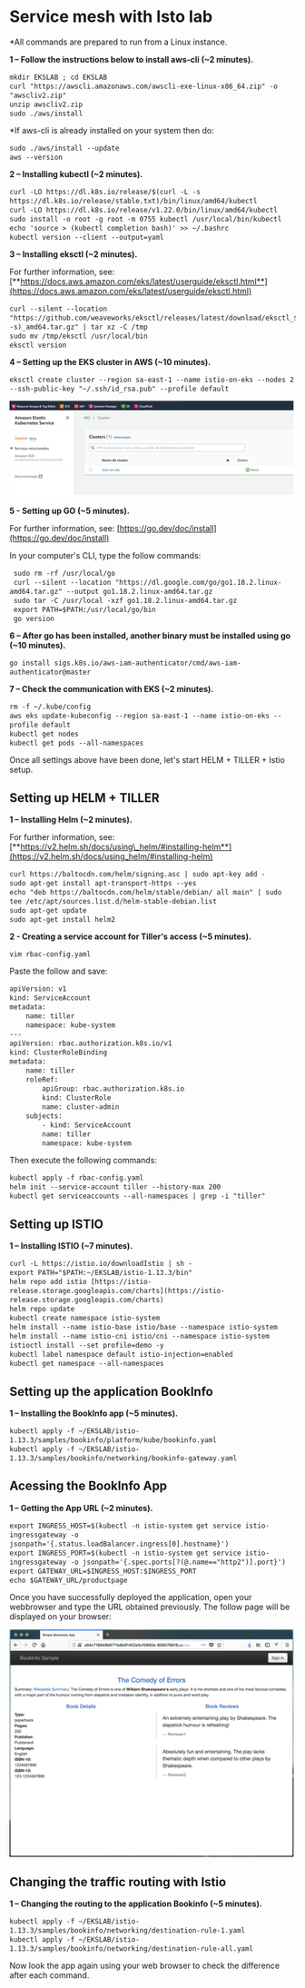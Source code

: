 # Service mesh with Isto lab

*All commands are prepared to run from a Linux instance. 

**1 – Follow the instructions below to install aws-cli (~2 minutes).**

    mkdir EKSLAB ; cd EKSLAB
    curl "https://awscli.amazonaws.com/awscli-exe-linux-x86_64.zip" -o "awscliv2.zip"
    unzip awscliv2.zip
    sudo ./aws/install

*If aws-cli is already installed on your system then do: 

    sudo ./aws/install --update
    aws --version

**2 – Installing kubectl (~2 minutes).**

    curl -LO https://dl.k8s.io/release/$(curl -L -s https://dl.k8s.io/release/stable.txt)/bin/linux/amd64/kubectl
    curl -LO https://dl.k8s.io/release/v1.22.0/bin/linux/amd64/kubectl
    sudo install -o root -g root -m 0755 kubectl /usr/local/bin/kubectl
    echo 'source > (kubectl completion bash)' >> ~/.bashrc
    kubectl version --client --output=yaml

**3 – Installing eksctl (~2 minutes).**

For further information, see:[**https://docs.aws.amazon.com/eks/latest/userguide/eksctl.html**](https://docs.aws.amazon.com/eks/latest/userguide/eksctl.html)

    curl --silent --location "https://github.com/weaveworks/eksctl/releases/latest/download/eksctl_$(uname -s)_amd64.tar.gz" | tar xz -C /tmp
    sudo mv /tmp/eksctl /usr/local/bin
    eksctl version

**4 – Setting up the EKS cluster in AWS (~10 minutes).**

    eksctl create cluster --region sa-east-1 --name istio-on-eks --nodes 2 --ssh-public-key "~/.ssh/id_rsa.pub" --profile default

![](images/01-istio-eks.png)

**5 - Setting up GO (~5 minutes).**

For further information, see: [https://go.dev/doc/install](https://go.dev/doc/install)

In your computer's CLI, type the follow commands:

     sudo rm -rf /usr/local/go
     curl --silent --location "https://dl.google.com/go/go1.18.2.linux-amd64.tar.gz" --output go1.18.2.linux-amd64.tar.gz
     sudo tar -C /usr/local -xzf go1.18.2.linux-amd64.tar.gz
     export PATH=$PATH:/usr/local/go/bin
     go version

**6 – After go has been installed, another binary must be installed using go (~10 minutes).**

    go install sigs.k8s.io/aws-iam-authenticator/cmd/aws-iam-authenticator@master

**7 – Check the communication with EKS (~2 minutes).**

    rm -f ~/.kube/config
    aws eks update-kubeconfig --region sa-east-1 --name istio-on-eks --profile default
    kubectl get nodes
    kubectl get pods --all-namespaces

Once all settings above have been done, let&#39;s start HELM + TILLER + Istio setup.

## Setting up HELM + TILLER

**1 – Installing Helm (~2 minutes).**

For further information, see: [**https://v2.helm.sh/docs/using\_helm/#installing-helm**](https://v2.helm.sh/docs/using_helm/#installing-helm)

    curl https://baltocdn.com/helm/signing.asc | sudo apt-key add -
    sudo apt-get install apt-transport-https --yes
    echo "deb https://baltocdn.com/helm/stable/debian/ all main" | sudo tee /etc/apt/sources.list.d/helm-stable-debian.list
    sudo apt-get update
    sudo apt-get install helm2

**2 - Creating a service account for Tiller's access (~5 minutes).**

    vim rbac-config.yaml

Paste the follow and save:

    apiVersion: v1
    kind: ServiceAccount
    metadata:
        name: tiller
        namespace: kube-system
    ---
    apiVersion: rbac.authorization.k8s.io/v1
    kind: ClusterRoleBinding
    metadata:
        name: tiller
        roleRef:
            apiGroup: rbac.authorization.k8s.io
            kind: ClusterRole
            name: cluster-admin
        subjects:
            - kind: ServiceAccount
            name: tiller
            namespace: kube-system

Then execute the following commands:

    kubectl apply -f rbac-config.yaml
    helm init --service-account tiller --history-max 200
    kubectl get serviceaccounts --all-namespaces | grep -i "tiller"

## Setting up ISTIO 

**1 – Installing ISTIO (~7 minutes).**

    curl -L https://istio.io/downloadIstio | sh -
    export PATH="$PATH:~/EKSLAB/istio-1.13.3/bin"
    helm repo add istio [https://istio-release.storage.googleapis.com/charts](https://istio-release.storage.googleapis.com/charts)
    helm repo update
    kubectl create namespace istio-system
    helm install --name istio-base istio/base --namespace istio-system
    helm install --name istio-cni istio/cni --namespace istio-system
    istioctl install --set profile=demo -y
    kubectl label namespace default istio-injection=enabled
    kubectl get namespace --all-namespaces

## Setting up the application BookInfo

**1 – Installing the BookInfo app (~5 minutes).**

    kubectl apply -f ~/EKSLAB/istio-1.13.3/samples/bookinfo/platform/kube/bookinfo.yaml
    kubectl apply -f ~/EKSLAB/istio-1.13.3/samples/bookinfo/networking/bookinfo-gateway.yaml

## Acessing the BookInfo App

**1 – Getting the App URL (~2 minutes).**

    export INGRESS_HOST=$(kubectl -n istio-system get service istio-ingressgateway -o jsonpath='{.status.loadBalancer.ingress[0].hostname}')
    export INGRESS_PORT=$(kubectl -n istio-system get service istio-ingressgateway -o jsonpath='{.spec.ports[?(@.name=="http2")].port}')
    export GATEWAY_URL=$INGRESS_HOST:$INGRESS_PORT
    echo $GATEWAY_URL/productpage

Once you have successfully deployed the application, open your webbrowser and type the URL obtained previously. The follow page will be displayed on your browser:

![](images/02-istio-eks.png)

## Changing the traffic routing with Istio

**1 – Changing the routing to the application Bookinfo (~5 minutes).**

    kubectl apply -f ~/EKSLAB/istio-1.13.3/samples/bookinfo/networking/destination-rule-1.yaml
    kubectl apply -f ~/EKSLAB/istio-1.13.3/samples/bookinfo/networking/destination-rule-all.yaml

Now look the app again using your web browser to check the difference after each command.
